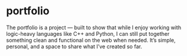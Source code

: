 # portfolio
The portfolio is a project — built to show that while I enjoy working with logic-heavy languages like C++ and Python, I can still put together something clean and functional on the web when needed. It’s simple, personal, and a space to share what I’ve created so far.
